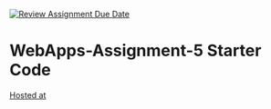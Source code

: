 [![Review Assignment Due Date](https://classroom.github.com/assets/deadline-readme-button-22041afd0340ce965d47ae6ef1cefeee28c7c493a6346c4f15d667ab976d596c.svg)](https://classroom.github.com/a/n6Rbr9Og)
# WebApps-Assignment-5 Starter Code
[Hosted at](https://44-563-webapps-f24.github.io/44563-webapps-f24-assignment5-pages-chandanaaluri/desserts.html)
